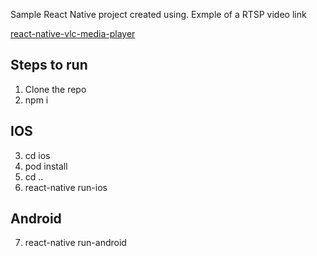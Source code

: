 Sample React Native project created using.
Exmple of a RTSP video link

[react-native-vlc-media-player](https://github.com/razorRun/react-native-vlc-media-player)

## Steps to run

1. Clone the repo
2. npm i

## IOS

3. cd ios
4. pod install
5. cd ..
6. react-native run-ios

## Android

7. react-native run-android
